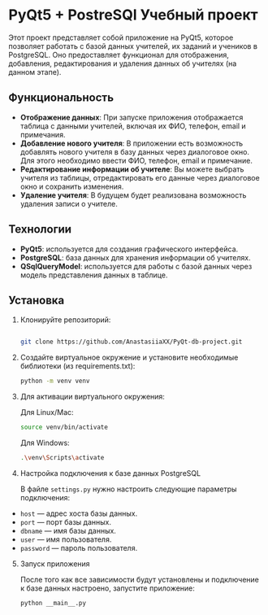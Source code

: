 # PyQt5 + PostreSQl Учебный проект

Этот проект представляет собой приложение на PyQt5, которое позволяет работать с базой данных учителей, их заданий и учеников в PostgreSQL. Оно предоставляет функционал для отображения, добавления, редактирования и удаления данных об учителях (на данном этапе).

## Функциональность

- **Отображение данных**: При запуске приложения отображается таблица с данными учителей, включая их ФИО, телефон, email и примечания.
- **Добавление нового учителя**: В приложении есть возможность добавлять нового учителя в базу данных через диалоговое окно. Для этого необходимо ввести ФИО, телефон, email и примечание.
- **Редактирование информации об учителе**: Вы можете выбрать учителя из таблицы, отредактировать его данные через диалоговое окно и сохранить изменения.
- **Удаление учителя**: В будущем будет реализована возможность удаления записи о учителе.

## Технологии

- **PyQt5**: используется для создания графического интерфейса.
- **PostgreSQL**: база данных для хранения информации об учителях.
- **QSqlQueryModel**: используется для работы с базой данных через модель представления данных в таблице.

## Установка

1. Клонируйте репозиторий:

   ```bash
   
   git clone https://github.com/AnastasiiaXX/PyQt-db-project.git
   
    ```
2. Создайте виртуальное окружение и установите необходимые библиотеки (из requirements.txt):

   ```bash
   python -m venv venv
   ```
3. Для активации виртуального окружения:

    Для Linux/Mac:
    ```bash
    source venv/bin/activate
    ```
  
    Для Windows:

    ```bash
    .\venv\Scripts\activate
    ```
4. Настройка подключения к базе данных PostgreSQL

    В файле `settings.py` нужно настроить следующие параметры подключения:

- `host` — адрес хоста базы данных.
- `port` — порт базы данных.
- `dbname` — имя базы данных.
- `user` — имя пользователя.
- `password` — пароль пользователя.

5. Запуск приложения

    После того как все зависимости будут установлены 
и подключение к базе данных настроено, запустите приложение:

    ```bash
    python __main__.py
    ```